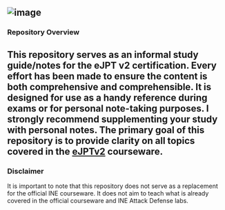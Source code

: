 ![image](https://github.com/B4PHOM3T/eJPT-Notes/assets/89618500/b78e8bb0-700a-478d-a864-9401b5aa2bb2)
---
### Repository Overview
This repository serves as an informal study guide/notes for the eJPT v2 certification. Every effort has been made to ensure the content is both comprehensive and comprehensible. It is designed for use as a handy reference during exams or for personal note-taking purposes. I strongly recommend supplementing your study with personal notes. The primary goal of this repository is to provide clarity on all topics covered in the [eJPTv2](https://security.ine.com/certifications/ejpt-certification/) courseware.
---
### Disclaimer
It is important to note that this repository does not serve as a replacement for the official INE courseware. It does not aim to teach what is already covered in the official courseware and INE Attack Defense labs.
